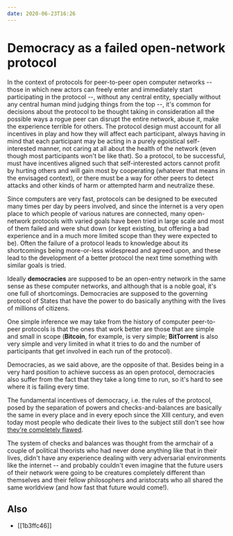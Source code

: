 ```yaml
---
date: 2020-06-23T16:26
---
```


# Democracy as a failed open-network protocol

In the context of protocols for peer-to-peer open computer networks -- those in which new actors can freely enter and immediately start participating in the protocol --, without any central entity, specially without any central human mind judging things from the top --, it's common for decisions about the protocol to be thought taking in consideration all the possible ways a rogue peer can disrupt the entire network, abuse it, make the experience terrible for others. The protocol design must account for all incentives in play and how they will affect each participant, always having in mind that each participant may be acting in a purely egoistical self-interested manner, not caring at all about the health of the network (even though most participants won't be like that). So a protocol, to be successful, must have incentives aligned such that self-interested actors cannot profit by hurting others and will gain most by cooperating (whatever that means in the envisaged context), or there must be a way for other peers to detect attacks and other kinds of harm or attempted harm and neutralize these.

Since computers are very fast, protocols can be designed to be executed many times per day by peers involved, and since the internet is a very open place to which people of various natures are connected, many open-network protocols with varied goals have been tried in large scale and most of them failed and were shut down (or kept existing, but offering a bad experience and in a much more limited scope than they were expected to be). Often the failure of a protocol leads to knowledge about its shortcomings being more-or-less widespread and agreed upon, and these lead to the development of a better protocol the next time something with similar goals is tried.

Ideally **democracies** are supposed to be an open-entry network in the same sense as these computer networks, and although that is a noble goal, it's one full of shortcomings. Democracies are supposed to the governing protocol of States that have the power to do basically anything with the lives of millions of citizens.

One simple inference we may take from the history of computer peer-to-peer protocols is that the ones that work better are those that are simple and small in scope (**Bitcoin**, for example, is very simple; **BitTorrent** is also very simple and very limited in what it tries to do and the number of participants that get involved in each run of the protocol).

Democracies, as we said above, are the opposite of that. Besides being in a very hard position to achieve success as an open protocol, democracies also suffer from the fact that they take a long time to run, so it's hard to see where it is failing every time.

The fundamental incentives of democracy, i.e. the rules of the protocol, posed by the separation of powers and checks-and-balances are basically the same in every place and in every epoch since the XIII century, and even today most people who dedicate their lives to the subject still don't see how [they're completely flawed](1b3ffc46).

The system of checks and balances was thought from the armchair of a couple of political theorists who had never done anything like that in their lives, didn't have any experience dealing with very adversarial environments like the internet -- and probably couldn't even imagine that the future users of their network were going to be creatures completely different than themselves and their fellow philosophers and aristocrats who all shared the same worldview (and how fast that future would come!).

## Also

* [[1b3ffc46]]
